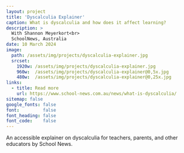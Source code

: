 ```yaml
---
layout: project
title: 'Dyscalculia Explainer'
caption: What is dyscalculia and how does it affect learning? 
description: >
  With Shannon Meyerkort<br>
  SchoolNews, Australia
date: 10 March 2024
image: 
  path: /assets/img/projects/dyscalculia-explainer.jpg
  srcset: 
    1920w: /assets/img/projects/dyscalculia-explainer.jpg
    960w:  /assets/img/projects/dyscalculia-explainer@0,5x.jpg
    480w:  /assets/img/projects/dyscalculia-explainer@0,25x.jpg
links:
  - title: Read more
    url: https://www.school-news.com.au/news/what-is-dyscalculia/
sitemap: false
google_fonts: false
font:         false
font_heading: false
font_code:    false
---
```


An accessible explainer on dyscalculia for teachers, parents, and other educators by School News.